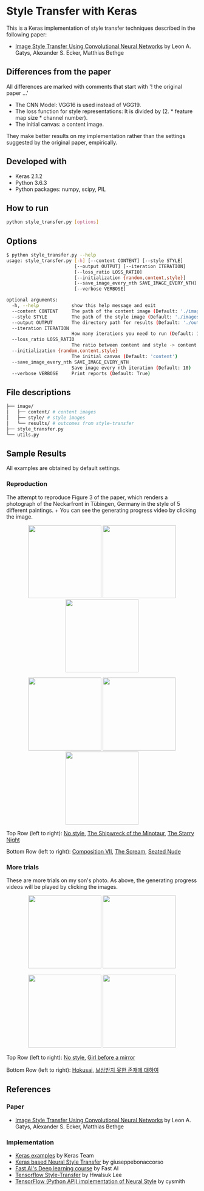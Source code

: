 # Style Transfer with Keras

This is a Keras implementation of style transfer techniques described in the following paper:
- [Image Style Transfer Using Convolutional Neural Networks](https://www.cv-foundation.org/openaccess/content_cvpr_2016/papers/Gatys_Image_Style_Transfer_CVPR_2016_paper.pdf) by Leon A. Gatys, Alexander S. Ecker, Matthias Bethge

## Differences from the paper

All differences are marked with comments that start with '! the original paper ...'
- The CNN Model: VGG16 is used instead of VGG19. 
- The loss function for style representations: It is divided by (2. *  feature map size * channel number).
- The initial canvas: a content image.

They make better results on my implementation rather than the settings suggested by the original paper, empirically.

## Developed with
- Keras 2.1.2
- Python 3.6.3
- Python packages: numpy, scipy, PIL

## How to run
```bash
python style_transfer.py [options]
```

## Options
```bash
$ python style_transfer.py --help
usage: style_transfer.py [-h] [--content CONTENT] [--style STYLE]
                         [--output OUTPUT] [--iteration ITERATION]
                         [--loss_ratio LOSS_RATIO]
                         [--initialization {random,content,style}]
                         [--save_image_every_nth SAVE_IMAGE_EVERY_NTH]
                         [--verbose VERBOSE]

optional arguments:
  -h, --help            show this help message and exit
  --content CONTENT     The path of the content image (Default: './images/content/tubingen.jpg')
  --style STYLE         The path of the style image (Default: './images/style/shipwreck.jpg')
  --output OUTPUT       The directory path for results (Default: './outputs/')
  --iteration ITERATION
                        How many iterations you need to run (Default: 1000)
  --loss_ratio LOSS_RATIO
                        The ratio between content and style -> content / style (Default: 1e-3)
  --initialization {random,content,style}
                        The initial canvas (Default: 'content')
  --save_image_every_nth SAVE_IMAGE_EVERY_NTH
                        Save image every nth iteration (Default: 10)
  --verbose VERBOSE     Print reports (Default: True)
```

## File descriptions
```bash
├── image/
│   ├── content/ # content images
│   ├── style/ # style images
│   └── results/ # outcomes from style-transfer
├── style_transfer.py
└── utils.py
```

## Sample Results
All examples are obtained by default settings.

### Reproduction
The attempt to reproduce Figure 3 of the paper, which renders a photograph of the Neckarfront in Tübingen, Germany in the style of 5 different paintings. + You can see the generating progress video by clicking the image.
<p align="center">
<img src="images/content/tubingen.jpg" height="192px">
<a href="http://www.youtube.com/watch?feature=player_embedded&v=t28Ph3AcW4s
         " target="_blank"><img src="images/results/tubingen_shipwreck.jpg" height="192px"></a>
<a href="http://www.youtube.com/watch?feature=player_embedded&v=Mdw70lntGaI
         " target="_blank"><img src="images/results/tubingen_starrynigt.jpg" height="192px"></a>
</p>

<p align="center">
<a href="http://www.youtube.com/watch?feature=player_embedded&v=aq217zlyBlc
         " target="_blank"><img src="images/results/tubingen_kandinsky.jpg" height="192px"></a>
<a href="http://www.youtube.com/watch?feature=player_embedded&v=l-I0gU3CrG0
         " target="_blank"><img src="images/results/tubingen_scream.jpg" height="192px"></a>
<a href="http://www.youtube.com/watch?feature=player_embedded&v=nIvjrYaG3q4
         " target="_blank"><img src="images/results/tubingen_seatednude.jpg" height="192px"></a>
</p>

Top Row (left to right): [No style](images/content/tubingen.jpg), [The Shipwreck of the Minotaur](images/style/shipwreck.jpg), [The Starry Night](images/style/starry-night.jpg)

Bottom Row (left to right): [Composition VII](images/style/kandinsky.jpg), [The Scream](images/style/the_scream.jpg), [Seated Nude](images/style/seated-nude.jpg)

### More trials
These are more trials on my son's photo. As above, the generating progress videos will be played by clicking the images.

<p align="center">
<img src="images/content/my_son.JPG" height="192px">
<a href="http://www.youtube.com/watch?feature=player_embedded&v=WLvGm49B5Vo
         " target="_blank"><img src="images/results/myson_girlbeforeamirror.jpg" height="192px"></a>
</p>

<p align="center">
<a href="http://www.youtube.com/watch?feature=player_embedded&v=AqL7rVArnjk
         " target="_blank"><img src="images/results/myson_hokusai.jpg" height="192px"></a>
<a href="http://www.youtube.com/watch?feature=player_embedded&v=8CDCtT98Zm8
         " target="_blank"><img src="images/results/myson_song.jpg" height="192px"></a>
</p>

Top Row (left to right): [No style](images/content/my_son.JPG), [Girl before a mirror](images/style/girl_before_a_mirror.jpg)

Bottom Row (left to right): [Hokusai](images/style/hokusai.jpg), [보상받지 못한 존재에 대하여](images/style/song.jpg)

## References
### Paper
- [Image Style Transfer Using Convolutional Neural Networks](https://www.cv-foundation.org/openaccess/content_cvpr_2016/papers/Gatys_Image_Style_Transfer_CVPR_2016_paper.pdf) by Leon A. Gatys, Alexander S. Ecker, Matthias Bethge

### Implementation
- [Keras examples](https://github.com/keras-team/keras/blob/master/examples/neural_style_transfer.py) by Keras Team
- [Keras based Neural Style Transfer](https://github.com/giuseppebonaccorso/Neural_Artistic_Style_Transfer) by giuseppebonaccorso
- [Fast AI's Deep learning course](https://github.com/fastai/courses/blob/master/deeplearning2/neural-style.ipynb) by Fast AI
- [Tensorflow Style-Transfer](https://github.com/hwalsuklee/tensorflow-style-transfer) by Hwalsuk Lee
- [TensorFlow (Python API) implementation of Neural Style](https://github.com/cysmith/neural-style-tf) by cysmith
